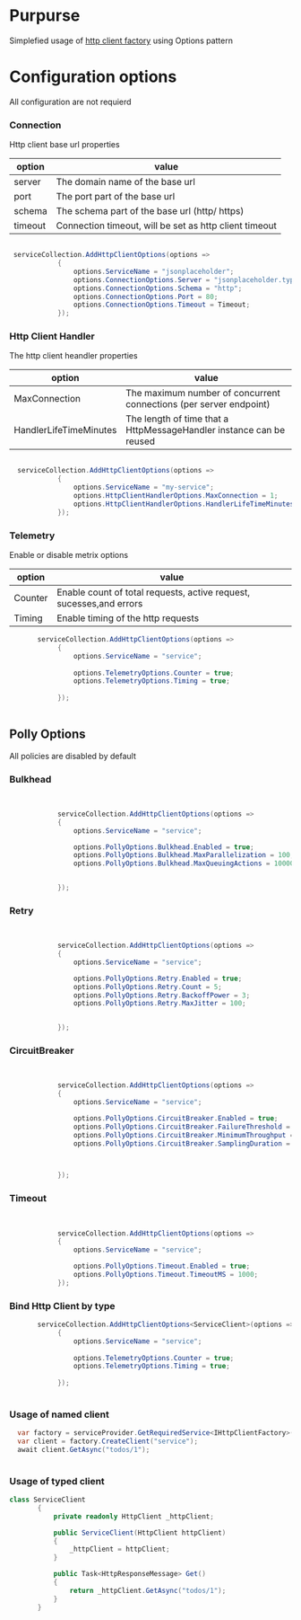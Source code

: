 # Purpurse 

Simplefied usage of [http client factory](https://docs.microsoft.com/en-us/dotnet/architecture/microservices/implement-resilient-applications/use-httpclientfactory-to-implement-resilient-http-requests) using Options pattern

# Configuration options
All configuration are not requierd

### Connection
Http client base url properties

| option | value |
| ------ | ------ |
| server | The domain name of the base url  |
| port | The port part of the base url |
| schema | The schema part of the base url (http/ https) |
| timeout | Connection timeout, will be set as http client timeout |

  
```csharp

 serviceCollection.AddHttpClientOptions(options =>
            {
                options.ServiceName = "jsonplaceholder";
                options.ConnectionOptions.Server = "jsonplaceholder.typicode.com";
                options.ConnectionOptions.Schema = "http";
                options.ConnectionOptions.Port = 80;
                options.ConnectionOptions.Timeout = Timeout; 
            });

```


### Http Client Handler
The http client heandler properties 
 
| option | value |
| ------ | ------ |
| MaxConnection | The maximum number of concurrent connections (per server endpoint) |
| HandlerLifeTimeMinutes | The length of time that a HttpMessageHandler instance can be reused |

 
```csharp

  serviceCollection.AddHttpClientOptions(options =>
            {
                options.ServiceName = "my-service"; 
                options.HttpClientHandlerOptions.MaxConnection = 1;
                options.HttpClientHandlerOptions.HandlerLifeTimeMinutes = 10;
            });

```

### Telemetry
Enable or disable metrix options

| option | value |
| ------ | ------ |
| Counter | Enable count of total requests, active request, sucesses,and errors |
| Timing |  Enable timing of the http requests |

 
```csharp
       serviceCollection.AddHttpClientOptions(options =>
            {
                options.ServiceName = "service";
             
                options.TelemetryOptions.Counter = true;
                options.TelemetryOptions.Timing = true;
  
            });
            
```

## Polly Options
All policies are disabled by default

### Bulkhead
 
```csharp

  
            serviceCollection.AddHttpClientOptions(options =>
            {
                options.ServiceName = "service";

                options.PollyOptions.Bulkhead.Enabled = true;
                options.PollyOptions.Bulkhead.MaxParallelization = 100;
                options.PollyOptions.Bulkhead.MaxQueuingActions = 10000;


            });
```

### Retry

```csharp

  
            serviceCollection.AddHttpClientOptions(options =>
            {
                options.ServiceName = "service";

                options.PollyOptions.Retry.Enabled = true;
                options.PollyOptions.Retry.Count = 5;
                options.PollyOptions.Retry.BackoffPower = 3;
                options.PollyOptions.Retry.MaxJitter = 100;


            });
```


 

### CircuitBreaker

```csharp

  
            serviceCollection.AddHttpClientOptions(options =>
            {
                options.ServiceName = "service";

                options.PollyOptions.CircuitBreaker.Enabled = true;
                options.PollyOptions.CircuitBreaker.FailureThreshold = 0.7;
                options.PollyOptions.CircuitBreaker.MinimumThroughput = 20;
                options.PollyOptions.CircuitBreaker.SamplingDuration = 1000;



            });
```

### Timeout

```csharp

  
            serviceCollection.AddHttpClientOptions(options =>
            {
                options.ServiceName = "service";

                options.PollyOptions.Timeout.Enabled = true;
                options.PollyOptions.Timeout.TimeoutMS = 1000; 
            });
```

### Bind Http Client by type

```csharp
       serviceCollection.AddHttpClientOptions<ServiceClient>(options =>
            {
                options.ServiceName = "service";
             
                options.TelemetryOptions.Counter = true;
                options.TelemetryOptions.Timing = true;
  
            });
            
```
 
 ### Usage of named client
 ```csharp
   var factory = serviceProvider.GetRequiredService<IHttpClientFactory>();
   var client = factory.CreateClient("service");
   await client.GetAsync("todos/1");
    
 ```
 
 ### Usage of typed client
 ```csharp
 class ServiceClient
        {
            private readonly HttpClient _httpClient;

            public ServiceClient(HttpClient httpClient)
            {
                _httpClient = httpClient;
            }

            public Task<HttpResponseMessage> Get()
            {
                return _httpClient.GetAsync("todos/1");
            }
        }
 ```

